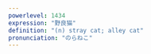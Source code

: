 ```yaml
---
powerlevel: 1434
expression: "野良猫"
definition: "(n) stray cat; alley cat"
pronunciation: "のらねこ"
---
```

